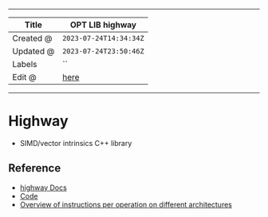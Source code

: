 -----

| Title     | OPT LIB highway                                      |
| --------- | ---------------------------------------------------- |
| Created @ | `2023-07-24T14:34:34Z`                               |
| Updated @ | `2023-07-24T23:50:46Z`                               |
| Labels    | \`\`                                                 |
| Edit @    | [here](https://github.com/junxnone/xwiki/issues/284) |

-----

# Highway

  - SIMD/vector intrinsics C++ library

## Reference

  - [highway
    Docs](https://google.github.io/highway/en/master/index.html)
  - [Code](https://github.com/google/highway/)
  - [Overview of instructions per operation on different
    architectures](https://google.github.io/highway/en/master/_downloads/7570796eb9b1e4f3e025626833f22c51/instruction_matrix.pdf)
